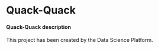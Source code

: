 # Quack-Quack
#### Quack-Quack description

This project has been created by the Data Science Platform.
